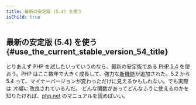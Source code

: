 ```yaml
---
title: 最新の安定版 (5.4) を使う
isChild: true
---
```


## 最新の安定版 (5.4) を使う {#use_the_current_stable_version_54_title}

とりあえず PHP を試したいっていうのなら、最新の安定版である [PHP 5.4][php-release] を使おう。PHP はここ数年で大きく成長して、強力な[新機能](#language_highlights)が追加された。5.2 から 5.4 って、マイナーバージョンが変わっただけに見えるかもしれない。でも実際は _大幅に_ 改良されているんだ。
どんな関数があってどんなふうに使えるのかを知りたければ、[php.net][php-docs] のマニュアルを読めばいい。

[php-release]: http://www.php.net/downloads.php
[php-docs]: http://www.php.net/manual/ja/
